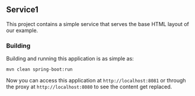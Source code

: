 ## Service1

This project contains a simple service that serves the base HTML layout of our example.  

### Building

Building and running this application is as simple as:

```
mvn clean spring-boot:run
```

Now you can access this application at `http://localhost:8081` or through the proxy at `http://localhost:8080` to see the content get replaced. 
